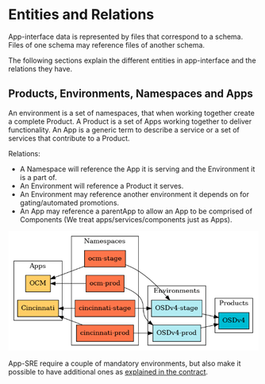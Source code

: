 # Entities and Relations

App-interface data is represented by files that correspond to a schema. Files of one schema may reference files of another schema.

The following sections explain the different entities in app-interface and the relations they have.

## Products, Environments, Namespaces and Apps

An environment is a set of namespaces, that when working together create a complete Product. A Product is a set of Apps working together to deliver functionality. An App is a generic term to describe a service or a set of services that contribute to a Product.

Relations:
- A Namespace will reference the App it is serving and the Environment it is a part of.
- An Environment will reference a Product it serves.
- An Environment may reference another environment it depends on for gating/automated promotions.
- An App may reference a parentApp to allow an App to be comprised of Components (We treat apps/services/components just as Apps).

![](docs/app-interface/api/images/products-environments-namespaces-apps.png)

App-SRE require a couple of mandatory environments, but also make it possible to have additional ones as [explained in the contract](https://gitlab.cee.redhat.com/app-sre/contract/-/blob/master/content/service/environments.md#additional-environments).
